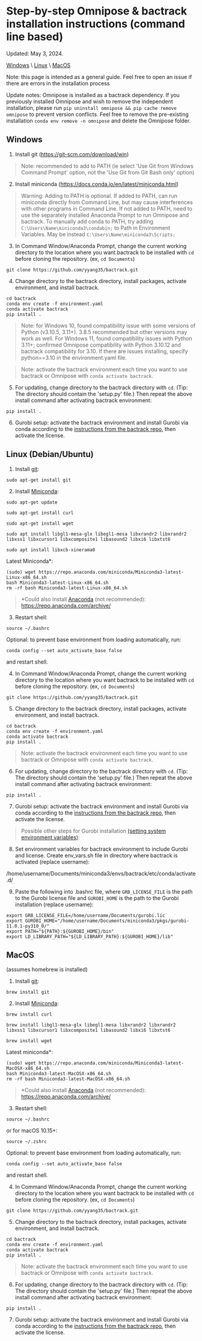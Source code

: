# Step-by-step Omnipose & bactrack installation instructions (command line based)
 
 Updated: May 3, 2024.

 [Windows](../../bactrackdev/docs/install_bactrack.md#windows) \ [Linux](../../bactrackdev/docs/install_bactrack.md#linux-debianubuntu) \ [MacOS](../../bactrackdev/docs/install_bactrack.md#macos)

 Note: this page is intended as a general guide. Feel free to open an issue if there are errors in the installation process

 Update notes: Omnipose is installed as a bactrack dependency. If you previously installed Omnipose and wish to remove the independent installation, please run `pip uninstall omnipose && pip cache remove omnipose` to prevent version conflicts. Feel free to remove the pre-existing installation `conda env remove -n omnipose` and delete the Omnipose folder.

## Windows

1. Install git (https://git-scm.com/download/win)

> Note: recommended to add to PATH (ie select 'Use Git from Windows Command Prompt' option, not the 'Use Git from Git Bash only' option)

2. Install miniconda (https://docs.conda.io/en/latest/miniconda.html)

> Warning: Adding to PATH is optional. If added to PATH, can run miniconda directly from Command Line, but may cause interferences with other programs in Command Line. If not added to PATH, need to use the separately installed Anaconda Prompt to run Omnipose and bactrack. To manually add conda to PATH, try adding `C:\Users\Name\miniconda3\condabin;` to Path in Environment Variables. May be instead `C:\Users\Name\miniconda3\Scripts;` 

3. In Command Window/Anaconda Prompt, change the current working directory to the location where you want bactrack to be installed with `cd` before cloning the repository. (ex, `cd Documents`)

```
git clone https://github.com/yyang35/bactrack.git
```

4. Change directory to the bactrack directory, install packages, activate environment, and install bactrack.

```
cd bactrack
conda env create -f environment.yaml
conda activate bactrack
pip install .
```

> Note: for Windows 10, found compatibility issue with some versions of Python (v3.10.5, 3.11+). 3.8.5 recommended but other versions may work as well.
> For Windows 11, found compatibility issues with Python 3.11+; confirmed Omnipose compatibility with Python 3.10.12 and bactrack compatibility for 3.10. If there are issues installing, specify python==3.10 in the environment.yaml file.


> Note: activate the bactrack environment each time you want to use bactrack or Omnipose with `conda activate bactrack`.

5. For updating, change directory to the bactrack directory with `cd`. (Tip: The directory should contain the 'setup.py' file.) Then repeat the above install command after activating bactrack environment:

```
pip install .
```

6. Gurobi setup: activate the bactrack environment and install Gurobi via conda according to the [instructions from the bactrack repo](https://github.com/yyang35/bactrack?tab=readme-ov-file#gurobi-setup), then activate the license.


## Linux (Debian/Ubuntu)

1.  Install [git](https://git-scm.com/download/linux): 
```
sudo apt-get install git
```

2. Install [Miniconda](https://docs.conda.io/en/main/miniconda.html):
```
sudo apt-get update
```

```
sudo apt-get install curl
```

```
sudo apt-get install wget
```

```
sudo apt install libgl1-mesa-glx libegl1-mesa libxrandr2 libxrandr2 libxss1 libxcursor1 libxcomposite1 libasound2 libxi6 libxtst6
```

```
sudo apt install libxcb-xinerama0
```


   Latest Miniconda*:
```
(sudo) wget https://repo.anaconda.com/miniconda/Miniconda3-latest-Linux-x86_64.sh
bash Miniconda3-latest-Linux-x86_64.sh
rm -rf bash Miniconda3-latest-Linux-x86_64.sh
```

>*Could also install [Anaconda](https://www.anaconda.com/products/distributionhttps://www.anaconda.com/products/distribution) (not recommended): https://repo.anaconda.com/archive/


3. Restart shell:
```
source ~/.bashrc
```

   Optional: to prevent base environment from loading automatically, run:
```
conda config --set auto_activate_base false
```
   and restart shell.


4. In Command Window/Anaconda Prompt, change the current working directory to the location where you want bactrack to be installed with `cd` before cloning the repository. (ex, `cd Documents`)

```
git clone https://github.com/yyang35/bactrack.git
```

5. Change directory to the bactrack directory, install packages, activate environment, and install bactrack.

```
cd bactrack
conda env create -f environment.yaml
conda activate bactrack
pip install .
```

> Note: activate the bactrack environment each time you want to use bactrack or Omnipose with `conda activate bactrack`.

6. For updating, change directory to the bactrack directory with `cd`. (Tip: The directory should contain the 'setup.py' file.) Then repeat the above install command after activating bactrack environment:

```
pip install .
```

7. Gurobi setup: activate the bactrack environment and install Gurobi via conda according to the [instructions from the bactrack repo](https://github.com/yyang35/bactrack?tab=readme-ov-file#gurobi-setup), then activate the license.

> Possible other steps for Gurobi installation [(setting system environment variables)](https://support.gurobi.com/hc/en-us/articles/13443862111761-How-do-I-set-system-environment-variables-for-Gurobi):

8. Set environment variables for bactrack environment to include Gurobi and license. Create env_vars.sh file in directory where bactrack is activated (replace username):

/home/username/Documents/miniconda3/envs/bactrack/etc/conda/activate.d/

9. Paste the following into .bashrc file, where `GRB_LICENSE_FILE` is the path to the Gurobi license file and `GUROBI_HOME` is the path to the Gurobi installation (replace username): 
```
export GRB_LICENSE_FILE=/home/username/Documents/gurobi.lic 
export GUROBI_HOME="/home/username/Documents/miniconda3/pkgs/gurobi-11.0.1-py310_0/"
export PATH="${PATH}:${GUROBI_HOME}/bin"
export LD_LIBRARY_PATH="${LD_LIBRARY_PATH}:${GUROBI_HOME}/lib"
```


## MacOS 

(assumes homebrew is installed)

1.  Install [git](https://git-scm.com/download/mac): 
```
brew install git
```

2. Install [Miniconda](https://docs.conda.io/en/main/miniconda.html):
```
brew install curl
```

```
brew install libgl1-mesa-glx libegl1-mesa libxrandr2 libxrandr2 libxss1 libxcursor1 libxcomposite1 libasound2 libxi6 libxtst6
```

```
brew install wget
```

   Latest miniconda*:
```
(sudo) wget https://repo.anaconda.com/miniconda/Miniconda3-latest-MacOSX-x86_64.sh
bash Miniconda3-latest-MacOSX-x86_64.sh
rm -rf bash Miniconda3-latest-MacOSX-x86_64.sh
```
>*Could also install [Anaconda](https://www.anaconda.com/products/distributionhttps://www.anaconda.com/products/distribution) (not recommended): https://repo.anaconda.com/archive/

3. Restart shell:
```
source ~/.bashrc
```
   or for macOS 10.15+:
```
source ~/.zshrc
```

   Optional: to prevent base environment from loading automatically, run:
```
conda config --set auto_activate_base false
```
   and restart shell.


4. In Command Window/Anaconda Prompt, change the current working directory to the location where you want bactrack to be installed with `cd` before cloning the repository. (ex, `cd Documents`)

```
git clone https://github.com/yyang35/bactrack.git
```

5. Change directory to the bactrack directory, install packages, activate environment, and install bactrack.

```
cd bactrack
conda env create -f environment.yaml
conda activate bactrack
pip install .
```

> Note: activate the bactrack environment each time you want to use bactrack or Omnipose with `conda activate bactrack`.

6. For updating, change directory to the bactrack directory with `cd`. (Tip: The directory should contain the 'setup.py' file.) Then repeat the above install command after activating bactrack environment:

```
pip install .
```

7. Gurobi setup: activate the bactrack environment and install Gurobi via conda according to the [instructions from the bactrack repo](https://github.com/yyang35/bactrack?tab=readme-ov-file#gurobi-setup), then activate the license.













